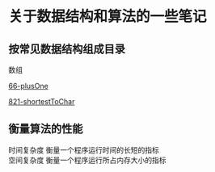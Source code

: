 # 关于数据结构和算法的一些笔记

## 按常见数据结构组成目录  

  数组  

  [66-plusOne](array/66-plusOne)
  
  [821-shortestToChar](array/821-shortestToChar)

## 衡量算法的性能

时间复杂度 衡量一个程序运行时间的长短的指标  
空间复杂度 衡量一个程序运行所占内存大小的指标  

